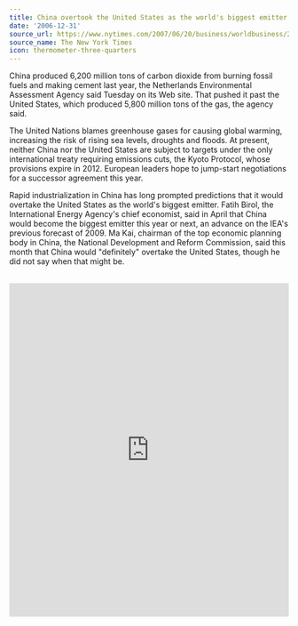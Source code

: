 ```yaml
---
title: China overtook the United States as the world's biggest emitter of carbon dioxide
date: '2006-12-31'
source_url: https://www.nytimes.com/2007/06/20/business/worldbusiness/20iht-emit.1.6227564.html
source_name: The New York Times
icon: thermometer-three-quarters
---
```


China produced 6,200 million tons of carbon dioxide from burning fossil fuels and making cement last year, the Netherlands Environmental Assessment Agency said Tuesday on its Web site. That pushed it past the United States, which produced 5,800 million tons of the gas, the agency said.

The United Nations blames greenhouse gases for causing global warming, increasing the risk of rising sea levels, droughts and floods. At present, neither China nor the United States are subject to targets under the only international treaty requiring emissions cuts, the Kyoto Protocol, whose provisions expire in 2012. European leaders hope to jump-start negotiations for a successor agreement this year.

Rapid industrialization in China has long prompted predictions that it would overtake the United States as the world's biggest emitter. Fatih Birol, the International Energy Agency's chief economist, said in April that China would become the biggest emitter this year or next, an advance on the IEA's previous forecast of 2009. Ma Kai, chairman of the top economic planning body in China, the National Development and Reform Commission, said this month that China would "definitely" overtake the United States, though he did not say when that might be.
<br /><br />
<iframe src="https://ourworldindata.org/grapher/annual-co2-emissions-per-country?country=~CHN" loading="lazy" style="width: 100%; height: 600px; border: 0px none;"></iframe>

